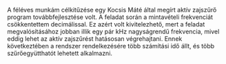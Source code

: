 A féléves munkám célkitűzése egy Kocsis Máté által megírt aktív zajszűrő program továbbfejlesztése volt. A feladat során a mintavételi frekvenciát csökkentettem decimálissal. Ez azért volt kivitelezhető, mert a feladat megvalósításához jobban illik egy pár kHz nagyságrendű frekvencia, mivel eddig lehet az aktív zajszűrést hatásosan végrehajtani. Ennek következtében a rendszer rendelkezésére több számítási idő állt, és több szűrőegyütthatót lehetett alkalmazni.